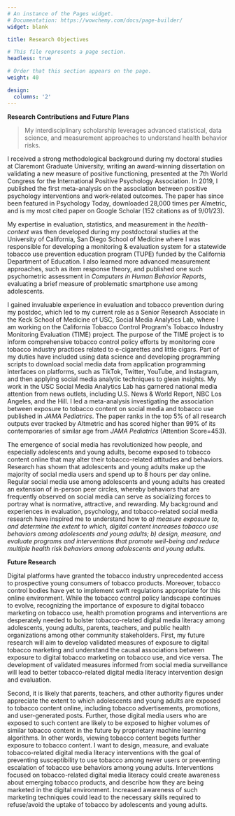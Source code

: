 ```yaml
---
# An instance of the Pages widget.
# Documentation: https://wowchemy.com/docs/page-builder/
widget: blank

title: Research Objectives

# This file represents a page section.
headless: true

# Order that this section appears on the page.
weight: 40

design:
  columns: '2'
---
```


**Research Contributions and Future Plans**

> My interdisciplinary scholarship leverages advanced statistical, data science, and measurement approaches to understand health behavior risks.

I received a strong methodological background during my doctoral studies at Claremont Graduate University, writing an award-winning dissertation on validating a new measure of positive functioning, presented at the 7th World Congress for the International Positive Psychology Association. In 2019, I published the first meta-analysis on the association between positive psychology interventions and work-related outcomes. The paper has since been featured in Psychology Today, downloaded 28,000 times per Almetric, and is my most cited paper on Google Scholar (152 citations as of 9/01/23).

My expertise in evaluation, statistics, and measurement in the *health-context* was then developed during my postdoctoral studies at the University of California, San Diego School of Medicine where I was responsible for developing a monitoring & evaluation system for a statewide tobacco use prevention education program (TUPE) funded by the California Department of Education. I also learned more advanced measurement approaches, such as item response theory, and published one such psychometric assessment in *Computers in Human Behavior Reports*, evaluating a brief measure of problematic smartphone use among adolescents.

I gained invaluable experience in evaluation and tobacco prevention during my postdoc, which led to my current role as a Senior Research Associate in the Keck School of Medicine of USC, Social Media Analytics Lab, where I am working on the California Tobacco Control Program's Tobacco Industry Monitoring Evaluation (TIME) project. The purpose of the TIME project is to inform comprehensive tobacco control policy efforts by monitoring core tobacco industry practices related to e-cigarettes and little cigars. Part of my duties have included using data science and developing programming scripts to download social media data from application programming interfaces on platforms, such as TikTok, Twitter, YouTube, and Instagram, and then applying social media analytic techniques to glean insights. My work in the USC Social Media Analytics Lab has garnered national media attention from news outlets, including U.S. News & World Report, NBC Los Angeles, and the Hill. I led a meta-analysis investigating the association between exposure to tobacco content on social media and tobacco use published in *JAMA Pediatrics*. The paper ranks in the top 5% of all research outputs ever tracked by Altmetric and has scored higher than 99% of its contemporaries of similar age from *JAMA Pediatrics* (Attention Score=453).

The emergence of social media has revolutionized how people, and especially adolescents and young adults, become exposed to tobacco content online that may alter their tobacco-related attitudes and behaviors. Research has shown that adolescents and young adults make up the majority of social media users and spend up to 8 hours per day online. Regular social media use among adolescents and young adults has created an extension of in-person peer circles, whereby behaviors that are frequently observed on social media can serve as socializing forces to portray what is normative, attractive, and rewarding. My background and experiences in evaluation, psychology, and tobacco-related social media research have inspired me to understand how to *a) measure exposure to, and determine the extent to which, digital content increases tobacco use behaviors among adolescents and young adults; b) design, measure, and evaluate programs and interventions that promote well-being and reduce multiple health risk behaviors among adolescents and young adults.*

**Future Research**

Digital platforms have granted the tobacco industry unprecedented access to prospective young consumers of tobacco products. Moreover, tobacco control bodies have yet to implement swift regulations appropriate for this online environment. While the tobacco control policy landscape continues to evolve, recognizing the importance of exposure to digital tobacco marketing on tobacco use, health promotion programs and interventions are desperately needed to bolster tobacco-related digital media literacy among adolescents, young adults, parents, teachers, and public health organizations among other community stakeholders. First, my future research will aim to develop validated measures of exposure to digital tobacco marketing and understand the causal associations between exposure to digital tobacco marketing on tobacco use, and vice versa. The development of validated measures informed from social media surveillance will lead to better tobacco-related digital media literacy intervention design and evaluation.

Second, it is likely that parents, teachers, and other authority figures under appreciate the extent to which adolescents and young adults are exposed to tobacco content online, including tobacco advertisements, promotions, and user-generated posts. Further, those digital media users who are exposed to such content are likely to be exposed to higher volumes of similar tobacco content in the future by proprietary machine learning algorithms. In other words, viewing tobacco content begets further exposure to tobacco content. I want to design, measure, and evaluate tobacco-related digital media literacy interventions with the goal of preventing susceptibility to use tobacco among never users or preventing escalation of tobacco use behaviors among young adults. Interventions focused on tobacco-related digital media literacy could create awareness about emerging tobacco products, and describe how they are being marketed in the digital environment. Increased awareness of such marketing techniques could lead to the necessary skills required to refuse/avoid the uptake of tobacco by adolescents and young adults.
